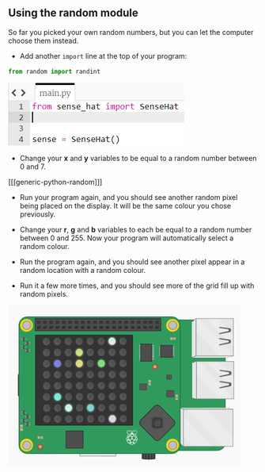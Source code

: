 ## Using the random module

So far you picked your own random numbers, but you can let the computer choose them instead.

+ Add another `import` line at the top of your program:

```python
from random import randint
```

![Add import](images/add-import.png)


+ Change your **x** and **y** variables to be equal to a random number between 0 and 7.

[[[generic-python-random]]]

+ Run your program again, and you should see another random pixel being placed on the display. It will be the same colour you chose previously.

+ Change your **r**, **g** and **b** variables to each be equal to a random number between 0 and 255. Now your program will automatically select a random colour.

+ Run the program again, and you should see another pixel appear in a random location with a random colour.

+ Run it a few more times, and you should see more of the grid fill up with random pixels.

![Random pixels](images/random-pixels.png)
